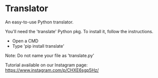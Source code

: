 # Translator
An easy-to-use Python translator.

You'll need the 'translate' Python pkg. To install it, follow the instructions.
  - Open a CMD
  - Type 'pip install translate'
  
Note: Do not name your file as 'translate.py'

Tutorial available on our Instagram page: https://www.instagram.com/p/CHXE6sgp5Hz/
